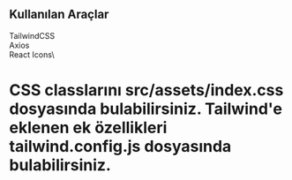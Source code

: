 
## Kullanılan Araçlar
TailwindCSS\
Axios\
React Icons\

# CSS classlarını src/assets/index.css dosyasında bulabilirsiniz. Tailwind'e eklenen ek özellikleri tailwind.config.js dosyasında bulabilirsiniz.


